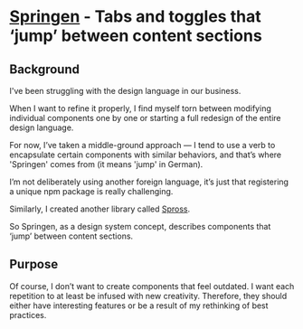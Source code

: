 # [Springen](https://wxad.design/springen) - Tabs and toggles that ‘jump’ between content sections

## Background

I've been struggling with the design language in our business.

When I want to refine it properly, I find myself torn between modifying individual components one by one or starting a full redesign of the entire design language.

For now, I’ve taken a middle-ground approach — I tend to use a verb to encapsulate certain components with similar behaviors, and that’s where 'Springen' comes from (it means 'jump' in German).

I’m not deliberately using another foreign language, it’s just that registering a unique npm package is really challenging.

Similarly, I created another library called [Spross](https://wxad.design/spross).

So Springen, as a design system concept, describes components that ‘jump’ between content sections.

## Purpose

Of course, I don’t want to create components that feel outdated. I want each repetition to at least be infused with new creativity. Therefore, they should either have interesting features or be a result of my rethinking of best practices.
